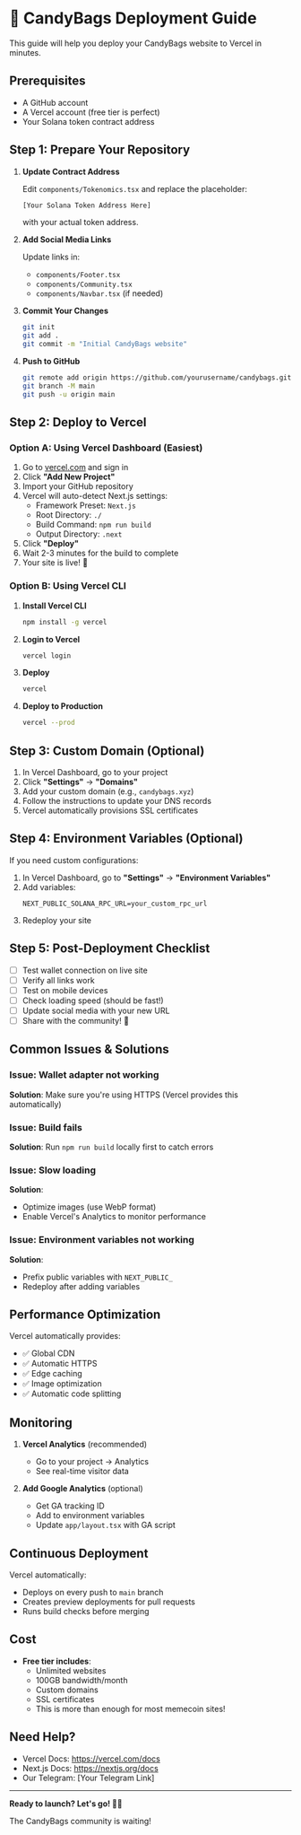 # 🚀 CandyBags Deployment Guide

This guide will help you deploy your CandyBags website to Vercel in minutes.

## Prerequisites

- A GitHub account
- A Vercel account (free tier is perfect)
- Your Solana token contract address

## Step 1: Prepare Your Repository

1. **Update Contract Address**
   
   Edit `components/Tokenomics.tsx` and replace the placeholder:
   ```typescript
   [Your Solana Token Address Here]
   ```
   with your actual token address.

2. **Add Social Media Links**
   
   Update links in:
   - `components/Footer.tsx`
   - `components/Community.tsx`
   - `components/Navbar.tsx` (if needed)

3. **Commit Your Changes**
   ```bash
   git init
   git add .
   git commit -m "Initial CandyBags website"
   ```

4. **Push to GitHub**
   ```bash
   git remote add origin https://github.com/yourusername/candybags.git
   git branch -M main
   git push -u origin main
   ```

## Step 2: Deploy to Vercel

### Option A: Using Vercel Dashboard (Easiest)

1. Go to [vercel.com](https://vercel.com) and sign in
2. Click **"Add New Project"**
3. Import your GitHub repository
4. Vercel will auto-detect Next.js settings:
   - Framework Preset: `Next.js`
   - Root Directory: `./`
   - Build Command: `npm run build`
   - Output Directory: `.next`
5. Click **"Deploy"**
6. Wait 2-3 minutes for the build to complete
7. Your site is live! 🎉

### Option B: Using Vercel CLI

1. **Install Vercel CLI**
   ```bash
   npm install -g vercel
   ```

2. **Login to Vercel**
   ```bash
   vercel login
   ```

3. **Deploy**
   ```bash
   vercel
   ```

4. **Deploy to Production**
   ```bash
   vercel --prod
   ```

## Step 3: Custom Domain (Optional)

1. In Vercel Dashboard, go to your project
2. Click **"Settings"** → **"Domains"**
3. Add your custom domain (e.g., `candybags.xyz`)
4. Follow the instructions to update your DNS records
5. Vercel automatically provisions SSL certificates

## Step 4: Environment Variables (Optional)

If you need custom configurations:

1. In Vercel Dashboard, go to **"Settings"** → **"Environment Variables"**
2. Add variables:
   ```
   NEXT_PUBLIC_SOLANA_RPC_URL=your_custom_rpc_url
   ```
3. Redeploy your site

## Step 5: Post-Deployment Checklist

- [ ] Test wallet connection on live site
- [ ] Verify all links work
- [ ] Test on mobile devices
- [ ] Check loading speed (should be fast!)
- [ ] Update social media with your new URL
- [ ] Share with the community! 🎃

## Common Issues & Solutions

### Issue: Wallet adapter not working
**Solution**: Make sure you're using HTTPS (Vercel provides this automatically)

### Issue: Build fails
**Solution**: Run `npm run build` locally first to catch errors

### Issue: Slow loading
**Solution**: 
- Optimize images (use WebP format)
- Enable Vercel's Analytics to monitor performance

### Issue: Environment variables not working
**Solution**: 
- Prefix public variables with `NEXT_PUBLIC_`
- Redeploy after adding variables

## Performance Optimization

Vercel automatically provides:
- ✅ Global CDN
- ✅ Automatic HTTPS
- ✅ Edge caching
- ✅ Image optimization
- ✅ Automatic code splitting

## Monitoring

1. **Vercel Analytics** (recommended)
   - Go to your project → Analytics
   - See real-time visitor data

2. **Add Google Analytics** (optional)
   - Get GA tracking ID
   - Add to environment variables
   - Update `app/layout.tsx` with GA script

## Continuous Deployment

Vercel automatically:
- Deploys on every push to `main` branch
- Creates preview deployments for pull requests
- Runs build checks before merging

## Cost

- **Free tier includes**:
  - Unlimited websites
  - 100GB bandwidth/month
  - Custom domains
  - SSL certificates
  - This is more than enough for most memecoin sites!

## Need Help?

- Vercel Docs: https://vercel.com/docs
- Next.js Docs: https://nextjs.org/docs
- Our Telegram: [Your Telegram Link]

---

**Ready to launch? Let's go! 🚀🎃**

The CandyBags community is waiting!


